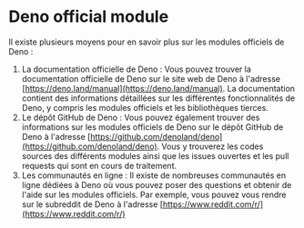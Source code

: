 # Deno official module

Il existe plusieurs moyens pour en savoir plus sur les modules officiels de Deno :

1. La documentation officielle de Deno : Vous pouvez trouver la documentation officielle de Deno sur le site web de Deno à l'adresse [https://deno.land/manual](https://deno.land/manual). La documentation contient des informations détaillées sur les différentes fonctionnalités de Deno, y compris les modules officiels et les bibliothèques tierces.
2. Le dépôt GitHub de Deno : Vous pouvez également trouver des informations sur les modules officiels de Deno sur le dépôt GitHub de Deno à l'adresse [https://github.com/denoland/deno](https://github.com/denoland/deno). Vous y trouverez les codes sources des différents modules ainsi que les issues ouvertes et les pull requests qui sont en cours de traitement.
3. Les communautés en ligne : Il existe de nombreuses communautés en ligne dédiées à Deno où vous pouvez poser des questions et obtenir de l'aide sur les modules officiels. Par exemple, vous pouvez vous rendre sur le subreddit de Deno à l'adresse [https://www.reddit.com/r/](https://www.reddit.com/r/)
